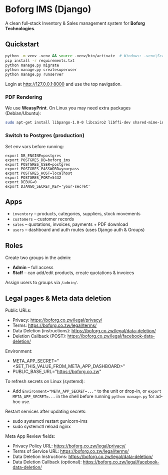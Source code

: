 # Boforg IMS (Django)

A clean full‑stack Inventory & Sales management system for **Boforg Technologies**.

## Quickstart

```bash
python -m venv .venv && source .venv/bin/activate  # Windows: .venv\Scripts\activate
pip install -r requirements.txt
python manage.py migrate
python manage.py createsuperuser
python manage.py runserver
```

Login at http://127.0.0.1:8000 and use the top navigation.

### PDF Rendering
We use **WeasyPrint**. On Linux you may need extra packages (Debian/Ubuntu):

```bash
sudo apt-get install libpango-1.0-0 libcairo2 libffi-dev shared-mime-info
```

### Switch to Postgres (production)

Set env vars before running:

```
export DB_ENGINE=postgres
export POSTGRES_DB=boforg_ims
export POSTGRES_USER=postgres
export POSTGRES_PASSWORD=yourpass
export POSTGRES_HOST=localhost
export POSTGRES_PORT=5432
export DEBUG=0
export DJANGO_SECRET_KEY='your-secret'
```

## Apps

- `inventory` – products, categories, suppliers, stock movements
- `customers` – customer records
- `sales` – quotations, invoices, payments + PDF download
- `users` – dashboard and auth routes (uses Django auth & Groups)

## Roles

Create two groups in the admin:
- **Admin** – full access
- **Staff** – can add/edit products, create quotations & invoices

Assign users to groups via `/admin/`.
## Legal pages & Meta data deletion

Public URLs:
- Privacy: https://boforg.co.zw/legal/privacy/
- Terms: https://boforg.co.zw/legal/terms/
- Data Deletion (instructions): https://boforg.co.zw/legal/data-deletion/
- Deletion Callback (POST): https://boforg.co.zw/legal/facebook-data-deletion/

Environment:
- META_APP_SECRET="<SET_THIS_VALUE_FROM_META_APP_DASHBOARD>"
- PUBLIC_BASE_URL="https://boforg.co.zw"

To refresh secrets on Linux (systemd):
- Add `Environment="META_APP_SECRET=..."` to the unit or drop-in, or `export META_APP_SECRET=...` in the shell before running `python manage.py` for ad-hoc use.

Restart services after updating secrets:
- sudo systemctl restart gunicorn-ims
- sudo systemctl reload nginx

Meta App Review fields:
- Privacy Policy URL: https://boforg.co.zw/legal/privacy/
- Terms of Service URL: https://boforg.co.zw/legal/terms/
- Data Deletion Instructions: https://boforg.co.zw/legal/data-deletion/
- Data Deletion Callback (optional): https://boforg.co.zw/legal/facebook-data-deletion/
